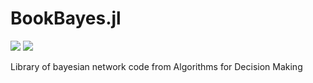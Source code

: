 # BookBayes.jl

[![](https://img.shields.io/badge/docs-stable-blue.svg)](https://sgibbs409.github.io/BookBayes.jl/stable)
[![](https://img.shields.io/badge/docs-dev-blue.svg)](https://sgibbs409.github.io/BookBayes.jl/dev)

Library of bayesian network code from Algorithms for Decision Making
